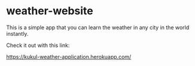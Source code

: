 # weather-website

This is a simple app that you can learn the weather in any city in the world instantly. 

Check it out with this link:

https://kukul-weather-application.herokuapp.com/
